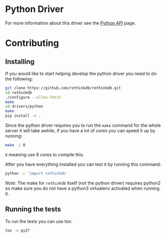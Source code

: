 # Python Driver

For more information about this driver see the [Python API](http://www.rethinkdb.com/api/python/) page.

# Contributing

## Installing
If you would like to start helping develop the python driver you need to do
the following:

```bash
git clone https://github.com/rethinkdb/rethinkdb.git
cd rethinkdb
./configure --allow-fetch
make
cd drivers/python
make
pip install -e .
```

Since the python driver requires you to run the `make` command for the whole
server it will take awhile, if you have a lot of cores you can speed it up by
running:

```bash
make -j 8
```

`8` meaning use 8 cores to compile this.

After you have everything installed you can test it by running this command:

```bash
python -c 'import rethinkdb'
```

*Note*: The make for `rethinkdb` itself (not the python driver) requires python2
so make sure you do not have a python3 virtualenv activated when running it.

## Running the tests

To run the tests you can use tox:

```bash
tox -e py27
```
